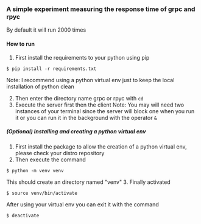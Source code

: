 
### A simple experiment measuring the response time of grpc and rpyc

By default it will run 2000 times

#### How to run

1. First install the requirements to your python using pip
```
$ pip install -r requirements.txt
```
Note: I recommend using a python virtual env just to keep the local installation of python clean

2. Then enter the directory name grpc or rpyc with `cd`
3. Execute the server first then the client
Note: You may will need two instances of your terminal since the server will block one when you run it or you can run it in the background with the operator `&`


##### (Optional) Installing and creating a python virtual env
1. First install the package to allow the creation of a python virtual env, please check your distro repository
2. Then execute the command
```
$ python -m venv venv
```
This should create an directory named "venv"
3. Finally activated
```
$ source venv/bin/activate
```
After using your virtual env you can exit it with the command
```
$ deactivate
```
